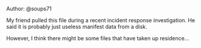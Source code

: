 Author: @soups71

My friend pulled this file during a recent incident response investigation.
He said it is probably just useless manifest data from a disk.

However, I think there might be some files that have taken up residence...
